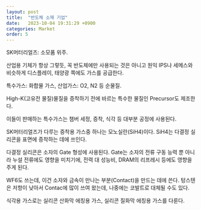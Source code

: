 ```yaml
---
layout: post
title:  "반도체 소재 기업"
date:   2023-10-04 19:31:29 +0900
categories: Market
order: 5
---
```


SK머터리얼즈:
소모품 위주.

산업용 기체가 항상 그렇듯, 꼭 반도체에만 사용되는 것은 아니고 원익 IPS나 세메스와 비슷하게 디스플레이, 태양광 쪽에도 가스를 공급한다.

특수가스: 화합물 가스,
산업가스: O2, N2 등 순물질.

High-K(고유전 물질)물질을 증착하기 전에 바르는 특수한 물질인 Precursor도 제조한다.

이들이 판매하는 특수가스는 챔버 세정, 증착, 식각 등 대부분 공정에 사용된다.

SK머터리얼즈가 다루는 증착용 가스중 하나는 모노실란(SiH4)이다.
SiH4는 다결정 실리콘을 표면에 증착하는 데에 쓰인다.

다결정 실리콘은 소자의 Gate 형성에 사용된다.
Gate는 소자의 전류 구동 능력 뿐 아니라 누설 전류에도 영향을 미치기에,
전력 대 성능비, DRAM의 리프레시 등에도 영향을 주게 된다.

WF6도 쓰는데, 이건 소자와 금속이 만나는 부분(Contact)을 만드는 데에 쓴다.
텅스텐은 저항이 낮아서 Contac에 많이 쓰여 왔는데, 나중에는 코발트로 대체될 수도 있다.

식각용 가스로는 실리콘 산화막 에칭용 가스, 실리콘 질화막 에칭용 가스를 다룬다.
